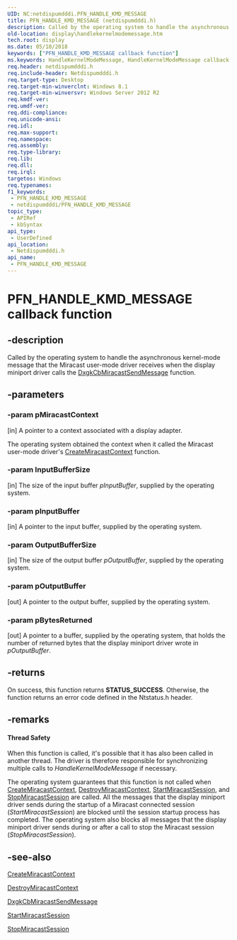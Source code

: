 ```yaml
---
UID: NC:netdispumdddi.PFN_HANDLE_KMD_MESSAGE
title: PFN_HANDLE_KMD_MESSAGE (netdispumdddi.h)
description: Called by the operating system to handle the asynchronous kernel-mode message that the Miracast user-mode driver receives when the display miniport driver calls the DxgkCbMiracastSendMessage function.
old-location: display\handlekernelmodemessage.htm
tech.root: display
ms.date: 05/10/2018
keywords: ["PFN_HANDLE_KMD_MESSAGE callback function"]
ms.keywords: HandleKernelModeMessage, HandleKernelModeMessage callback function [Display Devices], PFN_HANDLE_KMD_MESSAGE, PFN_HANDLE_KMD_MESSAGE callback, display.handlekernelmodemessage, netdispumdddi/HandleKernelModeMessage
req.header: netdispumdddi.h
req.include-header: Netdispumdddi.h
req.target-type: Desktop
req.target-min-winverclnt: Windows 8.1
req.target-min-winversvr: Windows Server 2012 R2
req.kmdf-ver: 
req.umdf-ver: 
req.ddi-compliance: 
req.unicode-ansi: 
req.idl: 
req.max-support: 
req.namespace: 
req.assembly: 
req.type-library: 
req.lib: 
req.dll: 
req.irql: 
targetos: Windows
req.typenames: 
f1_keywords:
 - PFN_HANDLE_KMD_MESSAGE
 - netdispumdddi/PFN_HANDLE_KMD_MESSAGE
topic_type:
 - APIRef
 - kbSyntax
api_type:
 - UserDefined
api_location:
 - Netdispumdddi.h
api_name:
 - PFN_HANDLE_KMD_MESSAGE
---
```


# PFN_HANDLE_KMD_MESSAGE callback function


## -description

Called by the operating system to handle the asynchronous kernel-mode message that the Miracast user-mode driver receives when the display miniport driver calls the <a href="/windows-hardware/drivers/ddi/dispmprt/nc-dispmprt-dxgkcb_miracast_send_message">DxgkCbMiracastSendMessage</a> function.

## -parameters

### -param pMiracastContext 

[in]
A pointer to a context associated with a display adapter.

The operating system obtained the context when it called the Miracast user-mode driver's <a href="/windows-hardware/drivers/ddi/netdispumdddi/nc-netdispumdddi-pfn_create_miracast_context">CreateMiracastContext</a> function.

### -param InputBufferSize 

[in]
The size of the input buffer <i>pInputBuffer</i>, supplied by the operating system.

### -param pInputBuffer 

[in]
A pointer to the input buffer, supplied by the operating system.

### -param OutputBufferSize 

[in]
The size of the output buffer <i>pOutputBuffer</i>, supplied by the operating system.

### -param pOutputBuffer 

[out]
A pointer to the output buffer, supplied by the operating system.

### -param pBytesReturned 

[out]
A pointer to a buffer, supplied by the operating system, that holds the number of returned bytes that the display miniport driver wrote in <i>pOutputBuffer</i>.

## -returns

On success, this function returns <b>STATUS_SUCCESS</b>. Otherwise, the function returns an error code defined in the Ntstatus.h header.

## -remarks

#### Thread Safety

When this function is called, it's possible that it has also been called in another thread. The driver is therefore responsible for synchronizing multiple calls to <i>HandleKernelModeMessage</i> if necessary.

The operating system guarantees that this function is not called when <a href="/windows-hardware/drivers/ddi/netdispumdddi/nc-netdispumdddi-pfn_create_miracast_context">CreateMiracastContext</a>, <a href="/windows-hardware/drivers/ddi/netdispumdddi/nc-netdispumdddi-pfn_destroy_miracast_context">DestroyMiracastContext</a>, <a href="/windows-hardware/drivers/ddi/netdispumdddi/nc-netdispumdddi-pfn_start_miracast_session">StartMiracastSession</a>, and <a href="/windows-hardware/drivers/ddi/netdispumdddi/nc-netdispumdddi-pfn_stop_miracast_session">StopMiracastSession</a> are called. All the messages that the display miniport driver sends during the startup of a Miracast connected session (<i>StartMiracastSession</i>) are blocked until the session startup process has completed. The operating system also blocks all messages that the display miniport driver sends during or after a call to stop the Miracast session (<i>StopMiracastSession</i>).

## -see-also

<a href="/windows-hardware/drivers/ddi/netdispumdddi/nc-netdispumdddi-pfn_create_miracast_context">CreateMiracastContext</a>



<a href="/windows-hardware/drivers/ddi/netdispumdddi/nc-netdispumdddi-pfn_destroy_miracast_context">DestroyMiracastContext</a>



<a href="/windows-hardware/drivers/ddi/dispmprt/nc-dispmprt-dxgkcb_miracast_send_message">DxgkCbMiracastSendMessage</a>



<a href="/windows-hardware/drivers/ddi/netdispumdddi/nc-netdispumdddi-pfn_start_miracast_session">StartMiracastSession</a>



<a href="/windows-hardware/drivers/ddi/netdispumdddi/nc-netdispumdddi-pfn_stop_miracast_session">StopMiracastSession</a>

